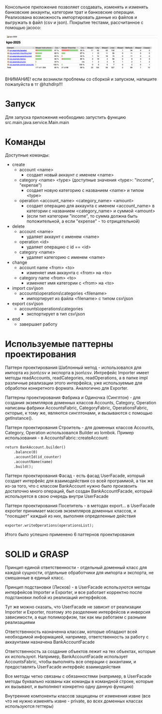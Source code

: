 Консольное приложение позволяет создавать, изменять и изменять банковские аккаунты, категории трат и 
банковские операции. Реализована возможность импортировать данные из файлов и выгружать в файл (csv и json).
Покрытие тестами, рассчитанное с помощью jacoco:


![img.jpeg](img1.jpg)

ВНИМАНИЕ! если возникли проблемы со сборкой и запуском, напишите пожалуйста в тг @hzhdlrp!!!

# Запуск

Для запуска приложения необходимо запустить функцию src.main.java.service.Main.main

# Команды


Доступные команды:

- create
    - account \<name\> 
        - создает новый аккаунт с именем \<name\>
    - category \<name\> \<type\> (доступные значения \<type\>: "income", "expense")
        - создает новую категорию с названием \<name\> и типом \<type\>
    - operation \<account_name\> \<category_name\> \<amount\>
        - создает операцию для аккаунта с именем \<account_name\> в категории с названием \<category_name\> и суммой \<amount\> 
        - (если тип категории "income", то сумма должна быть положительной, а если "expense" - то отрицательной)
- delete
    - account \<name\>
        - удаляет аккаунт с именем \<name\>
    - operation \<id\>
        - удаляет операцию с id == \<id\>
    - category \<name\>
        - удаляет категорию с именем \<name\>
- change
    - account name \<from\> \<to\>
        - изменяет имя аккаунта с \<from\> на \<to\>
    - category name \<from\> \<to\>
        - изменяет имя категории с \<from\> на \<to\>
- import csv\\json
    - accounts\\operations\\categories \<filename\>
        - импортирует из файла \<filename\> с типом csv\\json
- export csv\\json
    - accounts\\operations\\categories
        - экспортирует в тип csv\\json
- end
    - завершает работу

# Используемые паттерны проектирования

Паттерн проектирования Шаблонный метод - использовался для импорта из json\\csv и экспорта в json\\csv. 
Интрефейс Importer имеет методы readAccounts, readCategories, readOperations, а в папке impl различные реализации 
этого интерфейса, уже используемые для обработки конкретного формата. Аналогично для Exporter.

Паттерны проектирования Фабрика и Одиночка (Синглтон) - для создания экземпляров доменных классов Accounts, 
Category, Operation написаны фабрики AccountsFabric, CategoryFabric, OperationsFabric, окторые, к тому же,
являются синглтонами, и вызываются с помощью getInstance().

Паттерн проектирования Строитель - для доменных классов Accounts, Category, Operation
использовался Builder из lombok. Пример использования - в AccountsFabric::createAccount:

    return BankAccount.builder()
        .balance(0)
        .accountId(id_counter)
        .accountName(name)
        .build();

Паттерн проектирования Фасад - есть фасад UserFacade, который создает интерфейс для взаимодействия со всей программой, 
а так же из-за того, что с классом BankAccount нужно было произвоить достаточно много операций, был создан BankAccountFacade, 
который используется в свою очередь  внутри UserFacade

Паттерн проектирования Посетитель - в методах export... в UserFacade exporter принимает массив экземпляров доменных классов, 
и "посещает" каждый из них, выполняя определенные действия 

    exporter.writeOperations(operationsList);

Итого было успешно применено 6 паттернов проектирования 

# SOLID и GRASP

Принцип единой ответственности - отдельный доменный класс для каждой сущности, отдельные обработчики для импорта
 и экспорта, не смешанные в единый класс. 

Принцип подстановки (Лисков) - в UserFacade используются методы интерфейсов Importer и Exporter, и все работает 
корректно после подстановки любой из реализаций интерфейсов. 

Тут же можно сказать, что UserFacade не зависит от реализации Importer и Exporter, поэтому это разделение интерфейсов и инверсия 
зависимости, а еще полиморфизм, так как мы работаем с разными реализациями

Ответственность назначенна классам, которые обладают всей необходимой информацией, например, ответственность за работу
с аккаунтами назначена BankAccountFacade

Ответственность за создание объектов лежит на тех объектах, которые их используют. Например, BankAccountFacade использует AccountsFabric, 
чтобы выполнять все операции с аккантами, и предоставлять UserFacade интерфейс взаимодействия

Все методы четко связаны с обязанностями (например, в UserFacade методы буквально названы как команды в командной строке, которые их вызывают,
и выполняют конкретно одну данную функцию)

Внутренние компоненты классов защищены от изменения извне (все что не нужно изменять извне - private, во всех доменных
классах используются геттеры)




